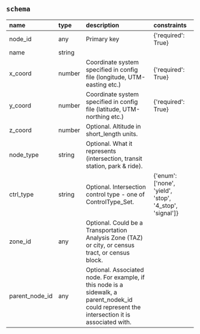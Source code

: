 ## `schema`

| name           | type   | description                                                                                                                                    | constraints                                             |
|:---------------|:-------|:-----------------------------------------------------------------------------------------------------------------------------------------------|:--------------------------------------------------------|
| node_id        | any    | Primary key                                                                                                                                    | {'required': True}                                      |
| name           | string |                                                                                                                                                |                                                         |
| x_coord        | number | Coordinate system specified in config file (longitude, UTM-easting etc.)                                                                       | {'required': True}                                      |
| y_coord        | number | Coordinate system specified in config file (latitude, UTM-northing etc.)                                                                       | {'required': True}                                      |
| z_coord        | number | Optional. Altitude in short_length units.                                                                                                      |                                                         |
| node_type      | string | Optional. What it represents (intersection, transit station, park & ride).                                                                     |                                                         |
| ctrl_type      | string | Optional. Intersection control type - one of ControlType_Set.                                                                                  | {'enum': ['none', 'yield', 'stop', '4_stop', 'signal']} |
| zone_id        | any    | Optional. Could be a Transportation Analysis Zone (TAZ) or city, or census tract, or census block.                                             |                                                         |
| parent_node_id | any    | Optional. Associated node. For example, if this node is a sidewalk, a parent_nodek_id could represent the intersection  it is associated with. |                                                         |